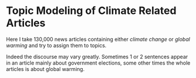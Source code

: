 # Topic Modeling of Climate Related Articles

Here I take 130,000 news articles containing either *climate change* or *global warming* and try to assign them to topics.

Indeed the discourse may vary greatly. Sometimes 1 or 2 sentences appear in an article mainly about government elections, some other times the whole articles is about global warming.
